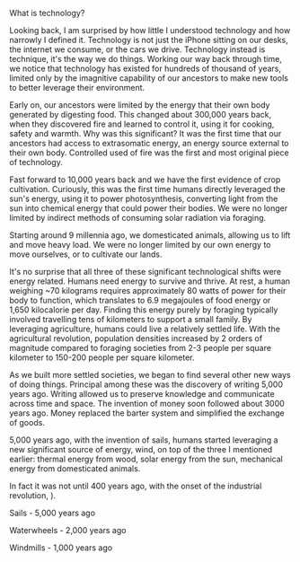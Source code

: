 What is technology? 

Looking back, I am  surprised by how little I understood technology and how narrowly I defined it. Technology is not just the iPhone sitting on our desks, the internet we consume, or the cars we drive. Technology instead is technique, it's the way we do things. Working our way back through time, we notice that technology has existed for hundreds of thousand of years, limited only by the imagnitive capability of our ancestors to make new tools to better leverage their environment. 

Early on, our ancestors were limited by the energy that their own body generated by digesting food. This changed about 300,000 years back, when they discovered fire and learned to control it, using it for cooking, safety and warmth. Why was this significant? It was the first time that our ancestors had access to extrasomatic energy, an energy source external to their own body. Controlled used of fire was the first and most original piece of technology. 

Fast forward to 10,000 years back and we have the first evidence of crop cultivation. Curiously, this was the first time humans directly leveraged the sun's energy, using it to power photosynthesis, converting light from the sun into chemical energy that could power their bodies. We were no longer limited by indirect methods of consuming solar radiation via foraging. 

Starting around 9 millennia ago, we domesticated animals, allowing us to lift and move heavy load. We were no longer limited by our own energy to move ourselves, or to cultivate our lands. 

It's no surprise that all three of these significant technological shifts were energy related. Humans need energy to survive and thrive. At rest, a human weighing ~70 kilograms requires approximately 80 watts of power for their body to function, which translates to 6.9 megajoules of food energy or 1,650 kilocalorie per day. Finding this energy purely by foraging typically involved travelling tens of kilometers to support a small family. By leveraging agriculture, humans could live a relatively settled life. With the agricultural revolution, population densities increased by 2 orders of magnitude compared to foraging societies from 2-3 people per square kilometer to 150-200 people per square kilometer. 

As we built more settled societies, we began to find several other new ways of doing things. Principal among these was the discovery of writing 5,000 years ago. Writing allowed us to preserve knowledge and communicate across time and space. The invention of money soon followed about 3000 years ago. Money replaced the barter system and simplified the exchange of goods. 

5,000 years ago, with the invention of sails, humans started leveraging a new significant source of energy, wind, on top of the three I mentioned earlier: thermal energy from wood, solar energy from the sun, mechanical energy from domesticated animals. 


In fact it was not until 400 years ago, with the onset of the industrial revolution, ).

Sails - 5,000 years ago

Waterwheels - 2,000 years ago

Windmills - 1,000 years ago
